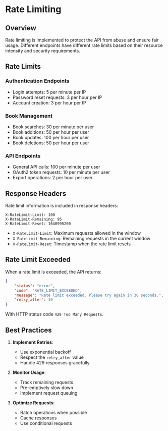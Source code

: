 # Rate Limiting

## Overview

Rate limiting is implemented to protect the API from abuse and ensure fair usage. Different endpoints have different rate limits based on their resource intensity and security requirements.

## Rate Limits

### Authentication Endpoints

- Login attempts: 5 per minute per IP
- Password reset requests: 3 per hour per IP
- Account creation: 3 per hour per IP

### Book Management

- Book searches: 30 per minute per user
- Book additions: 50 per hour per user
- Book updates: 100 per hour per user
- Book deletions: 50 per hour per user

### API Endpoints

- General API calls: 100 per minute per user
- OAuth2 token requests: 10 per minute per user
- Export operations: 2 per hour per user

## Response Headers

Rate limit information is included in response headers:

```
X-RateLimit-Limit: 100
X-RateLimit-Remaining: 95
X-RateLimit-Reset: 1640995200
```

- `X-RateLimit-Limit`: Maximum requests allowed in the window
- `X-RateLimit-Remaining`: Remaining requests in the current window
- `X-RateLimit-Reset`: Timestamp when the rate limit resets

## Rate Limit Exceeded

When a rate limit is exceeded, the API returns:

```json
{
    "status": "error",
    "code": "RATE_LIMIT_EXCEEDED",
    "message": "Rate limit exceeded. Please try again in 30 seconds.",
    "retry_after": 30
}
```

With HTTP status code `429 Too Many Requests`.

## Best Practices

1. **Implement Retries**:
   - Use exponential backoff
   - Respect the `retry_after` value
   - Handle 429 responses gracefully

2. **Monitor Usage**:
   - Track remaining requests
   - Pre-emptively slow down
   - Implement request queuing

3. **Optimize Requests**:
   - Batch operations when possible
   - Cache responses
   - Use conditional requests 